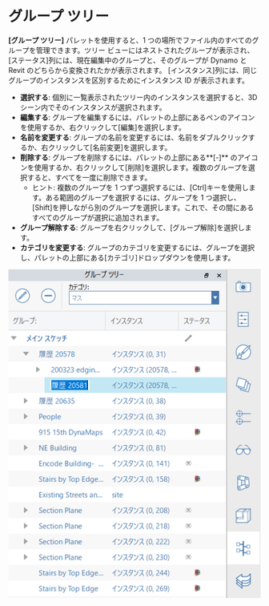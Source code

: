 # グループ ツリー

**[グループ ツリー]** パレットを使用すると、1 つの場所でファイル内のすべてのグループを管理できます。ツリー ビューにはネストされたグループが表示され、[ステータス]列には、現在編集中のグループと、そのグループが Dynamo と Revit のどちらから変換されたかが表示されます。 [インスタンス]列には、同じグループのインスタンスを区別するためにインスタンス ID が表示されます。

* **選択する**: 個別に一覧表示されたツリー内のインスタンスを選択すると、3D シーン内でそのインスタンスが選択されます。
* **編集する**: グループを編集するには、パレットの上部にあるペンのアイコンを使用するか、右クリックして[編集]を選択します。
* **名前を変更する**: グループの名前を変更するには、名前をダブルクリックするか、右クリックして[名前変更]を選択します。
* **削除する**: グループを削除するには、パレットの上部にある**[-]** のアイコンを使用するか、右クリックして[削除]を選択します。複数のグループを選択すると、すべてを一度に削除できます。
   * ヒント: 複数のグループを 1 つずつ選択するには、[Ctrl]キーを使用します。ある範囲のグループを選択するには、グループを 1 つ選択し、[Shift]を押しながら別のグループを選択します。これで、その間にあるすべてのグループが選択に追加されます。
* **グループ解除する**: グループを右クリックして、[グループ解除]を選択します。
* **カテゴリを変更する**: グループのカテゴリを変更するには、グループを選択し、パレットの上部にある[カテゴリ]ドロップダウンを使用します。

![](<../.gitbook/assets/groups tree.png>)
